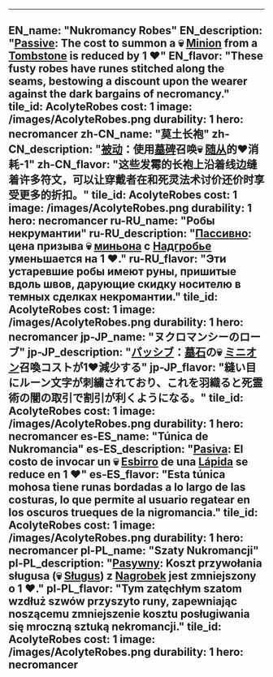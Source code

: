 ---

EN_name: "Nukromancy Robes"
EN_description: "<u>Passive</u>: The cost to summon a 💀 <u>Minion</u> from a <a href = '../en/items#Tombstone'>Tombstone</a> is reduced by 1 ❤️"
EN_flavor: "These fusty robes have runes stitched along the seams, bestowing a discount upon the wearer against the dark bargains of necromancy."
tile_id: AcolyteRobes
cost: 1
image: /images/AcolyteRobes.png
durability: 1
hero: necromancer
zh-CN_name: "莫土长袍"
zh-CN_description: "<u>被动</u>：使用<a href = '../zh_cn/items#Tombstone'>墓碑</a>召唤💀 <u>随从</u>的❤️消耗-1"
zh-CN_flavor: "这些发霉的长袍上沿着线边缝着许多符文，可以让穿戴者在和死灵法术讨价还价时享受更多的折扣。"
tile_id: AcolyteRobes
cost: 1
image: /images/AcolyteRobes.png
durability: 1
hero: necromancer
ru-RU_name: "Робы некрумантии"
ru-RU_description: "<u>Пассивно</u>: цена призыва 💀 <u>миньона</u> с <a href = '../ru_ru/items#Tombstone'>Надгробье</a> уменьшается на 1 ❤️."
ru-RU_flavor: "Эти устаревшие робы имеют руны, пришитые вдоль швов, дарующие скидку носителю в темных сделках некромантии."
tile_id: AcolyteRobes
cost: 1
image: /images/AcolyteRobes.png
durability: 1
hero: necromancer
jp-JP_name: "ヌクロマンシーのローブ"
jp-JP_description: "<u>パッシブ</u>：<a href = '../jp_jp/items#Tombstone'>墓石</a>の💀 <u>ミニオン</u>召喚コストが1❤️減少する"
jp-JP_flavor: "縫い目にルーン文字が刺繍されており、これを羽織ると死霊術の闇の取引で割引が利くようになる。"
tile_id: AcolyteRobes
cost: 1
image: /images/AcolyteRobes.png
durability: 1
hero: necromancer
es-ES_name: "Túnica de Nukromancia"
es-ES_description: "<u>Pasiva</u>: El costo de invocar un 💀 <u>Esbirro</u> de una <a href = '../es_es/items#Tombstone'>Lápida</a> se reduce en 1 ❤️"
es-ES_flavor: "Esta túnica mohosa tiene runas bordadas a lo largo de las costuras, lo que permite al usuario regatear en los oscuros trueques de la nigromancia."
tile_id: AcolyteRobes
cost: 1
image: /images/AcolyteRobes.png
durability: 1
hero: necromancer
pl-PL_name: "Szaty Nukromancji"
pl-PL_description: "<u>Pasywny</u>: Koszt przywołania sługusa (💀 <u>Sługus</u>) z <a href = '../pl_pl/items#Tombstone'>Nagrobek</a> jest zmniejszony o 1 ❤️."
pl-PL_flavor: "Tym zatęchłym szatom wzdłuż szwów przyszyto runy, zapewniając noszącemu zmniejszenie kosztu posługiwania się mroczną sztuką nekromancji."
tile_id: AcolyteRobes
cost: 1
image: /images/AcolyteRobes.png
durability: 1
hero: necromancer
---